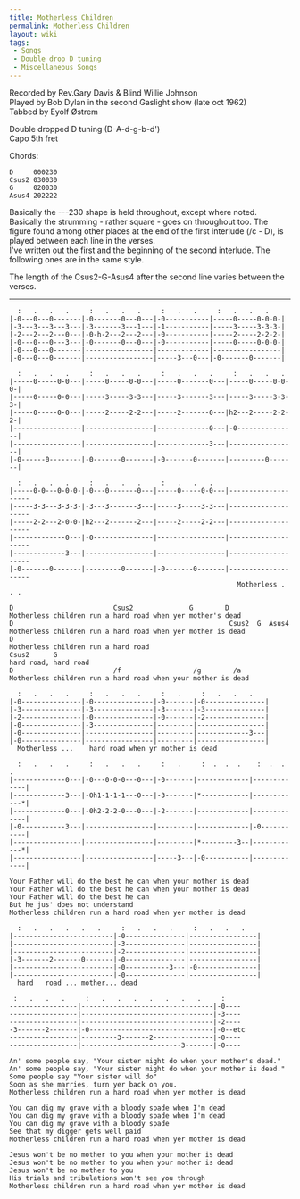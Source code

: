 ```yaml
---
title: Motherless Children
permalink: Motherless Children
layout: wiki
tags:
 - Songs
 - Double drop D tuning
 - Miscellaneous Songs
---
```


Recorded by Rev.Gary Davis & Blind Willie Johnson  
Played by Bob Dylan in the second Gaslight show (late oct 1962)  
Tabbed by Eyolf Østrem

Double dropped D tuning (D-A-d-g-b-d')  
Capo 5th fret

Chords:

    D     000230
    Csus2 030030
    G     020030
    Asus4 202222

Basically the ---230 shape is held throughout, except where noted.
Basically the strumming - rather square - goes on throughout too. The
figure found among other places at the end of the first interlude (/c -
D), is played between each line in the verses.  
I've written out the first and the beginning of the second interlude.
The following ones are in the same style.

The length of the Csus2-G-Asus4 after the second line varies between the
verses.

* * * * *

      :   .   .   .     :   .   .   .     :   .   .     :   .   .   .
    |-0---0---0-------|-0-------0---0---|-0-----------|-----0-----0-0-0-|
    |-3---3---3---3---|-3-------3---1---|-1-----------|-----3-----3-3-3-|
    |-2---2---2---0---|-0-h-2---2---2---|-0-----------|-----2-----2-2-2-|
    |-0---0---0---3---|-0-------0---0---|-0-----------|-----0-----0-0-0-|
    |-0---0---0-------|-----------------|-------------|-----------------|
    |-0---0---0-------|-----------------|-----3---0---|-0-------0-------|

      :   .   .   .     :   .   .   .     :   .   .   .     :   .   .   .
    |-----0-----0-0---|-----0-----0-0---|-----0-------0---|-----0-----0-0-0-|
    |-----0-----0-0---|-----3-----3-3---|-----3-------3---|-----3-----3-3-3-|
    |-----0-----0-0---|-----2-----2-2---|-----2-------0---|h2---2-----2-2-2-|
    |-----------------|-----------------|-------------0---|-0---------------|
    |-----------------|-----------------|-------------3---|-----------------|
    |-0------0--------|-0-------0-------|-0-------0-------|---------0-------|

      :   .   .   .     :   .   .   .     :   .   .   .
    |-----0-0---0-0-0-|-0---0-------0---|-----0-----0-0---|--------------------
    |-----3-3---3-3-3-|-3---3-------3---|-----3-----3-3---|--------------------
    |-----2-2---2-0-0-|h2---2-------2---|-----2-----2-2---|--------------------
    |-------------0---|-0---------------|-----------------|--------------------
    |-------------3---|-----------------|-----------------|--------------------
    |-0-------0-------|---------0-------|-0-------0-------|--------------------
                                                             Motherless . . .

    D                         Csus2              G        D
    Motherless children run a hard road when yer mother's dead
    D                                                      Csus2  G  Asus4
    Motherless children run a hard road when yer mother is dead
    D
    Motherless children run a hard road
    Csus2      G
    hard road, hard road
    D                         /f                  /g        /a
    Motherless children run a hard road when your mother is dead

      :   .   .   .     :   .   .   .     :   .     :   .   .   .
    |-0---------------|-0---------------|-0-------|-0---------------|
    |-3---------------|-3---------------|-3-------|-3---------------|
    |-2---------------|-0---------------|-0-------|-2---------------|
    |-0---------------|-3---------------|---------|-----------------|
    |-0---------------|-----------------|---------|-------------3---|
    |-0---------------|-----------------|---------|-----------------|
      Motherless ...    hard road when yr mother is dead

      :   .   .   .     :   .   .   .     :   .     :  .  .  .    :  .  .  .
    |-------------0---|-0---0-0-0---0---|-0-------|-------------|-------------|
    |-------------3---|-0h1-1-1-1---0---|-3-------|*------------|------------*|
    |-------------0---|-0h2-2-2-0---0---|-2-------|-------------|-------------|
    |-0-----------3---|-----------------|---------|-------------|-0-----------|
    |-----------------|-----------------|---------|*---------3--|------------*|
    |-----------------|-----------------|-----3---|-0-----------|-------------|

    Your Father will do the best he can when your mother is dead
    Your Father will do the best he can when your mother is dead
    Your Father will do the best he can
    But he jus' does not understand
    Motherless children run a hard road when yer mother is dead

      :   .   .   .   .   .     :   .   .   .     :   .   .   .
    |-------------------------|-0---------------|-----------------|
    |-------------------------|-3---------------|-----------------|
    |-------------------------|-2---------------|-----------------|
    |-3-------2-------0-------|-0---------------|-----------------|
    |-------------------------|-0-----------3---|-0---------------|
    |-------------------------|-0---------------|-----------------|
      hard   road ... mother... dead

     :   .   .   .     :   .   .   .   .   .   .   .     :
    -----------------|---------------------------------|-0----
    -----------------|---------------------------------|-3----
    -----------------|---------------------------------|-2----
    -3-------2-------|-0-------------------------------|-0--etc
    -----------------|---------3-------2---------------|-0----
    -----------------|-------------------------3-------|-0----

    An' some people say, "Your sister might do when your mother's dead."
    An' some people say, "Your sister might do when your mother is dead."
    Some people say "Your sister will do"
    Soon as she marries, turn yer back on you.
    Motherless children run a hard road when yer mother is dead

    You can dig my grave with a bloody spade when I'm dead
    You can dig my grave with a bloody spade when I'm dead
    You can dig my grave with a bloody spade
    See that my digger gets well paid
    Motherless children run a hard road when yer mother is dead

    Jesus won't be no mother to you when your mother is dead
    Jesus won't be no mother to you when your mother is dead
    Jesus won't be no mother to you
    His trials and tribulations won't see you through
    Motherless children run a hard road when yer mother is dead
